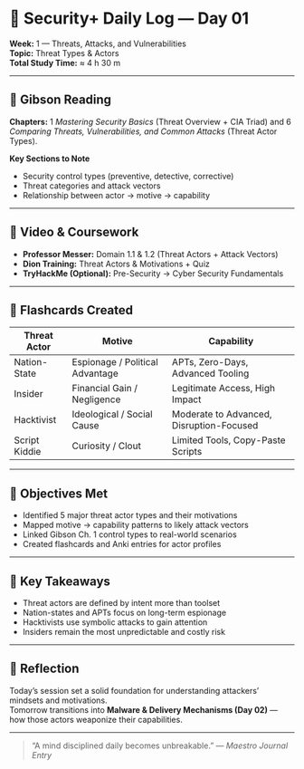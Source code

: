 # 🧠 Security+ Daily Log — Day 01  
**Week:** 1 — Threats, Attacks, and Vulnerabilities  
**Topic:** Threat Types & Actors  
**Total Study Time:** ≈ 4 h 30 m  

---

## 📘 Gibson Reading
**Chapters:** 1 *Mastering Security Basics* (Threat Overview + CIA Triad) and 6 *Comparing Threats, Vulnerabilities, and Common Attacks* (Threat Actor Types).  

**Key Sections to Note**
- Security control types (preventive, detective, corrective)  
- Threat categories and attack vectors  
- Relationship between actor → motive → capability  

---

## 🎥 Video & Coursework
- **Professor Messer:** Domain 1.1 & 1.2 (Threat Actors + Attack Vectors)  
- **Dion Training:** Threat Actors & Motivations + Quiz  
- **TryHackMe (Optional):** Pre-Security → Cyber Security Fundamentals  

---

## 🧩 Flashcards Created
| Threat Actor | Motive | Capability |
|---------------|---------|-------------|
| Nation-State | Espionage / Political Advantage | APTs, Zero-Days, Advanced Tooling |
| Insider | Financial Gain / Negligence | Legitimate Access, High Impact |
| Hacktivist | Ideological / Social Cause | Moderate to Advanced, Disruption-Focused |
| Script Kiddie | Curiosity / Clout | Limited Tools, Copy-Paste Scripts |

---

## 🎯 Objectives Met
- Identified 5 major threat actor types and their motivations  
- Mapped motive → capability patterns to likely attack vectors  
- Linked Gibson Ch. 1 control types to real-world scenarios  
- Created flashcards and Anki entries for actor profiles  

---

## 🧠 Key Takeaways
- Threat actors are defined by intent more than toolset  
- Nation-states and APTs focus on long-term espionage  
- Hacktivists use symbolic attacks to gain attention  
- Insiders remain the most unpredictable and costly risk  

---

## 🔁 Reflection
Today’s session set a solid foundation for understanding attackers’ mindsets and motivations.  
Tomorrow transitions into **Malware & Delivery Mechanisms (Day 02)** — how those actors weaponize their capabilities.  

---

> “A mind disciplined daily becomes unbreakable.” — *Maestro Journal Entry*
